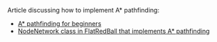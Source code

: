 Article discussing how to implement A\* pathfinding:

-   [A\* pathfinding for beginners](http://www.policyalmanac.org/games/aStarTutorial.htm)
-   [NodeNetwork class in FlatRedBall that implements A\* pathfinding](/frb/docs/index.php?title=FlatRedBall.AI.Pathfinding.NodeNetwork.md "FlatRedBall.AI.Pathfinding.NodeNetwork")
